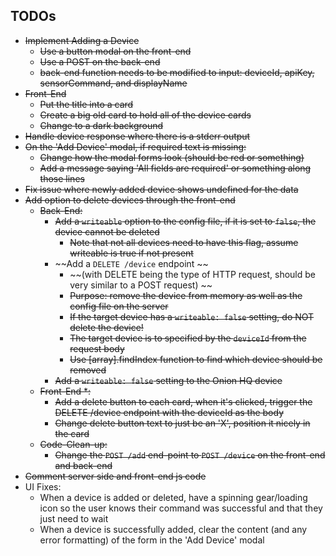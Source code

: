 ## TODOs

* ~~Implement Adding a Device~~
  * ~~Use a button modal on the front-end~~
  * ~~Use a POST on the back-end~~
  * ~~back-end function needs to be modified to input: deviceId, apiKey, sensorCommand, and displayName~~
* ~~Front-End~~
  * ~~Put the title into a card~~
  * ~~Create a big old card to hold all of the device cards~~
  * ~~Change to a dark background~~
* ~~Handle device response where there is a stderr output~~
* ~~On the 'Add Device' modal, if required text is missing:~~
  * ~~Change how the modal forms look (should be red or something)~~
  * ~~Add a message saying 'All fields are required' or something along those lines~~
* ~~Fix issue where newly added device shows undefined for the data~~
* ~~Add option to delete devices through the front-end~~
  * ~~Back-End:~~
    * ~~Add a `writeable` option to the config file, if it is set to `false`, the device cannot be deleted~~
      * ~~Note that not all devices need to have this flag, assume writeable is true if not present~~
    * ~~Add a `DELETE /device` endpoint ~~
      * ~~(with DELETE being the type of HTTP request, should be very similar to a POST request) ~~
      * ~~Purpose: remove the device from memory as well as the config file on the server~~
      * ~~If the target device has a `writeable: false` setting, do NOT delete the device!~~
      * ~~The target device is to specified by the `deviceId` from the request body~~
      * ~~Use [array].findIndex function to find which device should be removed~~
    * ~~Add a `writeable: false` setting to the Onion HQ device~~
  * ~~Front-End \*:~~
    * ~~Add a delete button to each card, when it's clicked, trigger the DELETE /device endpoint with the deviceId as the body~~
    * ~~Change delete button text to just be an 'X', position it nicely in the card~~
  * ~~Code-Clean-up:~~
    * ~~Change the `POST /add` end-point to `POST /device` on the front-end and back-end~~
* ~~Comment server side and front-end js code~~
* UI Fixes:
  * When a device is added or deleted, have a spinning gear/loading icon so the user knows their command was successful and that they just need to wait
  * When a device is successfully added, clear the content (and any error formatting) of the form in the 'Add Device' modal

